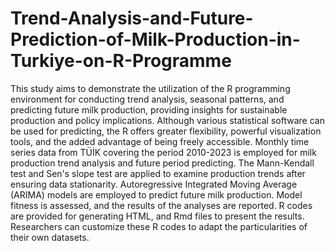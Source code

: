# Trend-Analysis-and-Future-Prediction-of-Milk-Production-in-Turkiye-on-R-Programme

This study aims to demonstrate the utilization of the R programming environment for conducting trend analysis, seasonal patterns, and predicting future milk production, providing insights for sustainable production and policy implications. Although various statistical software can be used for predicting, the R offers greater flexibility, powerful visualization tools, and the added advantage of being freely accessible. Monthly time series data from TÜİK covering the period 2010-2023 is employed for milk production trend analysis and future period predicting. The Mann-Kendall test and Sen's slope test are applied to examine production trends after ensuring data stationarity. Autoregressive Integrated Moving Average (ARIMA) models are employed to predict future milk production. Model fitness is assessed, and the results of the analyses are reported. R codes are provided for generating HTML, and Rmd files to present the results. Researchers can customize these R codes to adapt the particularities of their own datasets.
